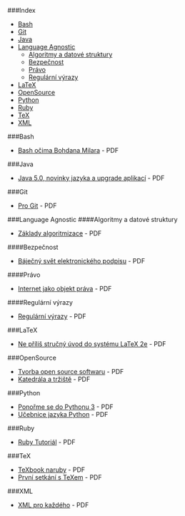###Index
* [Bash](#bash)
* [Git](#git)
* [Java](#java)
* [Language Agnostic](#language-agnostic)
    * [Algoritmy a datové struktury](#algoritmy-a-datove-struktury)
    * [Bezpečnost](#bezpecnost)
    * [Právo](#pravo)
    * [Regulární výrazy](#regularni-vyrazy)
* [LaTeX](#latex)
* [OpenSource](#opensource)
* [Python](#python)
* [Ruby](#ruby)
* [TeX](#tex)
* [XML](#xml)


###Bash
* [Bash očima Bohdana Milara](http://www.root.cz/knihy/bash-ocima-bohdana-milara/stahnout/980/) - PDF


###Java
* [Java 5.0, novinky jazyka a upgrade aplikací](http://www.root.cz/knihy/java-5-0-novinky-jazyka-a-upgrade-aplikaci/stahnout/1037/) - PDF


###Git
* [Pro Git](http://www.root.cz/knihy/pro-git/stahnout/1001/) - PDF


###Language Agnostic
####Algoritmy a datové struktury
* [Základy algoritmizace](http://www.root.cz/knihy/zaklady-algoritmizace/stahnout/950/) - PDF


####Bezpečnost
* [Báječný svět elektronického podpisu](http://www.root.cz/knihy/bajecny-svet-elektronickeho-podpisu/) - PDF


####Právo
* [Internet jako objekt práva](http://www.root.cz/knihy/internet-jako-objekt-prava/) - PDF


####Regulární výrazy
* [Regulární výrazy](http://www.root.cz/knihy/regularni-vyrazy/) - PDF


###LaTeX
* [Ne příliš stručný úvod do systému LaTeX 2e](http://www.root.cz/knihy/ne-prilis-strucny-uvod-do-systemu-latex-2e/) - PDF


###OpenSource
* [Tvorba open source softwaru](http://www.root.cz/knihy/tvorba-open-source-softwaru/stahnout/1303/) - PDF
* [Katedrála a tržiště](http://www.root.cz/knihy/katedrala-a-trziste/) - PDF


###Python
* [Ponořme se do Pythonu 3](http://www.root.cz/knihy/ponorme-se-do-pythonu-3/stahnout/1025/) - PDF
* [Učebnice jazyka Python](http://www.root.cz/knihy/ucebnice-jazyka-python/stahnout/920/) - PDF


###Ruby
* [Ruby Tutoriál](http://www.root.cz/knihy/ruby-tutorial/stahnout/924/) - PDF


###TeX
* [TeXbook naruby](http://www.root.cz/knihy/texbook-naruby/) - PDF
* [První setkání s TeXem](http://www.root.cz/knihy/prvni-setkani-s-texem/) - PDF


###XML
* [XML pro každého](http://www.root.cz/knihy/xml-pro-kazdeho/) - PDF
